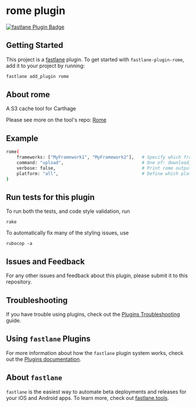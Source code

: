 # rome plugin

[![fastlane Plugin Badge](https://rawcdn.githack.com/fastlane/fastlane/master/fastlane/assets/plugin-badge.svg)](https://rubygems.org/gems/fastlane-plugin-rome)

## Getting Started

This project is a [fastlane](https://github.com/fastlane/fastlane) plugin. To get started with `fastlane-plugin-rome`, add it to your project by running:

```bash
fastlane add_plugin rome
```

## About rome

A S3 cache tool for Carthage

Please see more on the tool's repo: [Rome](https://github.com/blender/rome)

## Example

```bash
rome(
    frameworks: ["MyFramework1", "MyFramework2"],   # Specify which frameworks to upload or download
    command: "upload",                              # One of: download, upload, list
    verbose: false,                                 # Print rome output inline
    platform: "all",                                # Define which platform to build for (one of ‘all’, ‘Mac’, ‘iOS’, ‘watchOS’, ‘tvOS‘, or comma-separated values of the formers except for ‘all’)
)
```

## Run tests for this plugin

To run both the tests, and code style validation, run

```
rake
```

To automatically fix many of the styling issues, use
```
rubocop -a
```

## Issues and Feedback

For any other issues and feedback about this plugin, please submit it to this repository.

## Troubleshooting

If you have trouble using plugins, check out the [Plugins Troubleshooting](https://docs.fastlane.tools/plugins/plugins-troubleshooting/) guide.

## Using `fastlane` Plugins

For more information about how the `fastlane` plugin system works, check out the [Plugins documentation](https://docs.fastlane.tools/plugins/create-plugin/).

## About `fastlane`

`fastlane` is the easiest way to automate beta deployments and releases for your iOS and Android apps. To learn more, check out [fastlane.tools](https://fastlane.tools).
